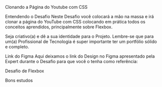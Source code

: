 Clonando a Página do Youtube com CSS

Entendendo o Desafio
Neste Desafio você colocará a mão na massa e irá clonar a página do YouTube com CSS colocando em prática todos os conceitos aprendidos, principalmente sobre Flexbox.

Seja criativo(a) e dê a sua identidade para o Projeto. Lembre-se que para um(a) Profissional de Tecnologia é super importante ter um portfólio sólido e completo.

Link do Figma
Aqui deixamos o link do Design no Figma apresentado pela Expert durante o Desafio para que você o tenha como referência:

Desafio de Flexbox

Bons estudos
